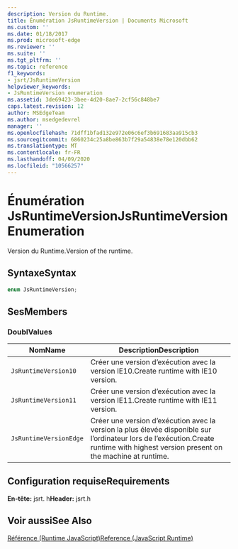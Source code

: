 ```yaml
---
description: Version du Runtime.
title: Énumération JsRuntimeVersion | Documents Microsoft
ms.custom: ''
ms.date: 01/18/2017
ms.prod: microsoft-edge
ms.reviewer: ''
ms.suite: ''
ms.tgt_pltfrm: ''
ms.topic: reference
f1_keywords:
- jsrt/JsRuntimeVersion
helpviewer_keywords:
- JsRuntimeVersion enumeration
ms.assetid: 3de69423-3bee-4d20-8ae7-2cf56c848be7
caps.latest.revision: 12
author: MSEdgeTeam
ms.author: msedgedevrel
manager: ''
ms.openlocfilehash: 71dff1bfad132e972e06c6ef3b691683aa915cb3
ms.sourcegitcommit: 6860234c25a8be863b7f29a54838e78e120dbb62
ms.translationtype: MT
ms.contentlocale: fr-FR
ms.lasthandoff: 04/09/2020
ms.locfileid: "10566257"
---
```

# <span data-ttu-id="bb6de-103">Énumération JsRuntimeVersion</span><span class="sxs-lookup"><span data-stu-id="bb6de-103">JsRuntimeVersion Enumeration</span></span>
<span data-ttu-id="bb6de-104">Version du Runtime.</span><span class="sxs-lookup"><span data-stu-id="bb6de-104">Version of the runtime.</span></span>  
  
## <span data-ttu-id="bb6de-105">Syntaxe</span><span class="sxs-lookup"><span data-stu-id="bb6de-105">Syntax</span></span>  
  
```cpp  
enum JsRuntimeVersion;  
```  
  
## <span data-ttu-id="bb6de-106">Ses</span><span class="sxs-lookup"><span data-stu-id="bb6de-106">Members</span></span>  
  
### <span data-ttu-id="bb6de-107">Doubl</span><span class="sxs-lookup"><span data-stu-id="bb6de-107">Values</span></span>  
  
|<span data-ttu-id="bb6de-108">Nom</span><span class="sxs-lookup"><span data-stu-id="bb6de-108">Name</span></span>|<span data-ttu-id="bb6de-109">Description</span><span class="sxs-lookup"><span data-stu-id="bb6de-109">Description</span></span>|  
|----------|-----------------|  
|`JsRuntimeVersion10`|<span data-ttu-id="bb6de-110">Créer une version d’exécution avec la version IE10.</span><span class="sxs-lookup"><span data-stu-id="bb6de-110">Create runtime with IE10 version.</span></span>|  
|`JsRuntimeVersion11`|<span data-ttu-id="bb6de-111">Créer une version d’exécution avec la version IE11.</span><span class="sxs-lookup"><span data-stu-id="bb6de-111">Create runtime with IE11 version.</span></span>|  
|`JsRuntimeVersionEdge`|<span data-ttu-id="bb6de-112">Créer une version d’exécution avec la version la plus élevée disponible sur l’ordinateur lors de l’exécution.</span><span class="sxs-lookup"><span data-stu-id="bb6de-112">Create runtime with highest version present on the machine at runtime.</span></span>|  
  
## <span data-ttu-id="bb6de-113">Configuration requise</span><span class="sxs-lookup"><span data-stu-id="bb6de-113">Requirements</span></span>  
 <span data-ttu-id="bb6de-114">**En-tête:** jsrt. h</span><span class="sxs-lookup"><span data-stu-id="bb6de-114">**Header:** jsrt.h</span></span>  
  
## <span data-ttu-id="bb6de-115">Voir aussi</span><span class="sxs-lookup"><span data-stu-id="bb6de-115">See Also</span></span>  
 [<span data-ttu-id="bb6de-116">Référence (Runtime JavaScript)</span><span class="sxs-lookup"><span data-stu-id="bb6de-116">Reference (JavaScript Runtime)</span></span>](../chakra-hosting/reference-javascript-runtime.md)